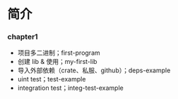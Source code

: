 # 简介
### chapter1
- 项目多二进制；first-program
- 创建 lib & 使用；my-first-lib
- 导入外部依赖（crate、私服、github）；deps-example
- uint test；test-example
- integration test；integ-test-example
